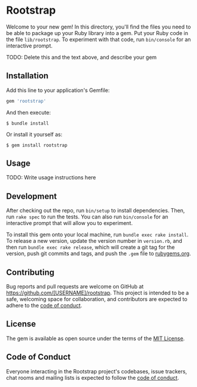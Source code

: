 # Rootstrap

Welcome to your new gem! In this directory, you'll find the files you need to be able to package up your Ruby library into a gem. Put your Ruby code in the file `lib/rootstrap`. To experiment with that code, run `bin/console` for an interactive prompt.

TODO: Delete this and the text above, and describe your gem

## Installation

Add this line to your application's Gemfile:

```ruby
gem 'rootstrap'
```

And then execute:

    $ bundle install

Or install it yourself as:

    $ gem install rootstrap

## Usage

TODO: Write usage instructions here

## Development

After checking out the repo, run `bin/setup` to install dependencies. Then, run `rake spec` to run the tests. You can also run `bin/console` for an interactive prompt that will allow you to experiment.

To install this gem onto your local machine, run `bundle exec rake install`. To release a new version, update the version number in `version.rb`, and then run `bundle exec rake release`, which will create a git tag for the version, push git commits and tags, and push the `.gem` file to [rubygems.org](https://rubygems.org).

## Contributing

Bug reports and pull requests are welcome on GitHub at https://github.com/[USERNAME]/rootstrap. This project is intended to be a safe, welcoming space for collaboration, and contributors are expected to adhere to the [code of conduct](https://github.com/[USERNAME]/rootstrap/blob/master/CODE_OF_CONDUCT.md).


## License

The gem is available as open source under the terms of the [MIT License](https://opensource.org/licenses/MIT).

## Code of Conduct

Everyone interacting in the Rootstrap project's codebases, issue trackers, chat rooms and mailing lists is expected to follow the [code of conduct](https://github.com/[USERNAME]/rootstrap/blob/master/CODE_OF_CONDUCT.md).

